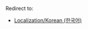 Redirect to:

*   [Localization/Korean (한국어)](/index.php/Localization/Korean_(%ED%95%9C%EA%B5%AD%EC%96%B4) "Localization/Korean (한국어)")